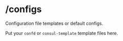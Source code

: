 # /configs

Configuration file templates or default configs.

Put your `confd` or `consul-template` template files here.
